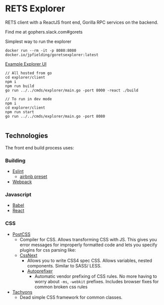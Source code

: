 RETS Explorer 
======

RETS client with a ReactJS front end, Gorilla RPC services on the backend.  

Find me at gophers.slack.com#gorets

Simplest way to run the explorer
```
docker run --rm -it -p 8080:8080 docker.io/jpfielding/goretsexplorer:latest
```

[Example Explorer UI](cmds/explorer/main.go)
```
// All hosted from go
cd explorer/client
npm i
npm run build
go run ../../cmds/explorer/main.go -port 8000 -react ./build

// To run in dev mode
npm i
cd explorer/client
npm run start
go run ../../cmds/explorer/main.go -port 8080


```
## Technologies

The front end build process uses:

### Building

- [Eslint](http://eslint.org/)
	- [airbnb preset](https://github.com/airbnb/javascript)
- [Webpack](https://webpack.github.io/)

### Javascript

- [Babel](http://babeljs.io/)
- [React](https://facebook.github.io/react/)

### CSS

- [PostCSS](http://postcss.org/)
	- Compiler for CSS. Allows transforming CSS with JS. This gives you error messages for improperly formatted code and lets you specify plugins for css parsing like:
  - [CssNext](http://cssnext.io/)
    - Allows you to write CSS4 spec CSS. Allows variables, nested components. Similar to SASS/ LESS.
  	- [Autoprefixer](https://github.com/postcss/autoprefixer)
  		- Automatic vendor prefixing of CSS rules. No more having to worry about `-ms`, `-webkit` prefixes. Includes browser fixes for common broken css rules
- [Tachyons](http://tachyons.io/#getting-started)
  - Dead simple CSS framework for common classes.
